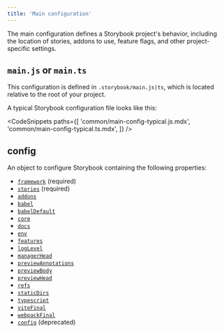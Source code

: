 ```yaml
---
title: 'Main configuration'
---
```


The main configuration defines a Storybook project's behavior, including the location of stories, addons to use, feature flags, and other project-specific settings.

## `main.js` or `main.ts`

This configuration is defined in `.storybook/main.js|ts`, which is located relative to the root of your project.

A typical Storybook configuration file looks like this:

<!-- prettier-ignore-start -->

<CodeSnippets
  paths={[
    'common/main-config-typical.js.mdx',
    'common/main-config-typical.ts.mdx',
  ]}
/>

<!-- prettier-ignore-end -->

## config

An object to configure Storybook containing the following properties:

- [`framework`](./main-config-framework.md) (required)
- [`stories`](./main-config-stories.md) (required)
- [`addons`](./main-config-addons.md)
- [`babel`](./main-config-babel.md)
- [`babelDefault`](./main-config-babel-default.md)
- [`core`](./main-config-core.md)
- [`docs`](./main-config-docs.md)
- [`env`](./main-config-env.md)
- [`features`](./main-config-features.md)
- [`logLevel`](./main-config-log-level.md)
- [`managerHead`](./main-config-manager-head.md)
- [`previewAnnotations`](./main-config-preview-annotations.md)
- [`previewBody`](./main-config-preview-body.md)
- [`previewHead`](./main-config-preview-head.md)
- [`refs`](./main-config-refs.md)
- [`staticDirs`](./main-config-static-dirs.md)
- [`typescript`](./main-config-typescript.md)
- [`viteFinal`](./main-config-vite-final.md)
- [`webpackFinal`](./main-config-webpack-final.md)
- [`config`](./main-config-config.md) (deprecated)
